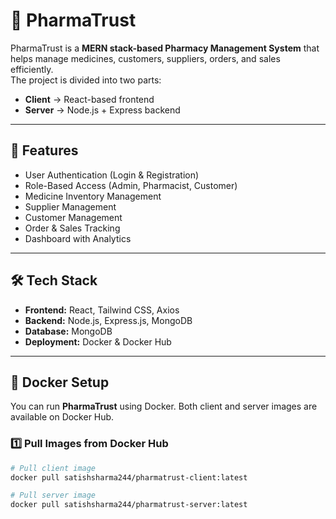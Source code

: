 # 💊 PharmaTrust

PharmaTrust is a **MERN stack-based Pharmacy Management System** that helps manage medicines, customers, suppliers, orders, and sales efficiently.  
The project is divided into two parts:
- **Client** → React-based frontend  
- **Server** → Node.js + Express backend  

---

## 🚀 Features
- User Authentication (Login & Registration)
- Role-Based Access (Admin, Pharmacist, Customer)
- Medicine Inventory Management
- Supplier Management
- Customer Management
- Order & Sales Tracking
- Dashboard with Analytics

---

## 🛠 Tech Stack
- **Frontend:** React, Tailwind CSS, Axios  
- **Backend:** Node.js, Express.js, MongoDB  
- **Database:** MongoDB  
- **Deployment:** Docker & Docker Hub  

---

## 🐳 Docker Setup

You can run **PharmaTrust** using Docker. Both client and server images are available on Docker Hub.

### 1️⃣ Pull Images from Docker Hub
```bash
# Pull client image
docker pull satishsharma244/pharmatrust-client:latest

# Pull server image
docker pull satishsharma244/pharmatrust-server:latest
